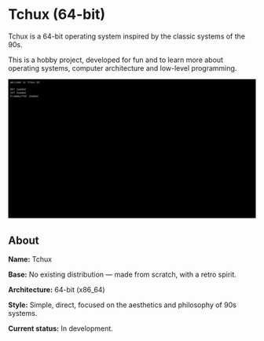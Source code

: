 # Tchux (64-bit)

Tchux is a 64-bit operating system inspired by the classic systems of the 90s.

This is a hobby project, developed for fun and to learn more about operating systems, computer architecture and low-level programming.

![Demo](demo/demo.png)

## About
**Name:** Tchux

**Base:** No existing distribution — made from scratch, with a retro spirit.

**Architecture:** 64-bit (x86_64)

**Style:** Simple, direct, focused on the aesthetics and philosophy of 90s systems.

**Current status:** In development.
